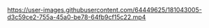 

https://user-images.githubusercontent.com/64449625/181043005-d3c59ce2-755a-45a0-be78-64fb9cf15c22.mp4

